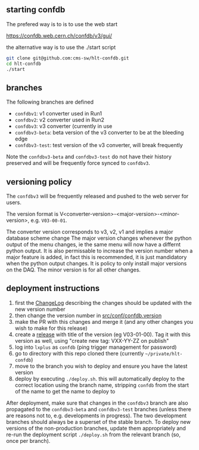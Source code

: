 ## starting confdb

The prefered way is to is to use the web start

https://confdb.web.cern.ch/confdb/v3/gui/

the alternative way is to use the ./start script
```bash
git clone git@github.com:cms-sw/hlt-confdb.git
cd hlt-confdb
./start
```

## branches

The following branches are defined

  * `confdbv1`: v1 converter used in Run1
  * `confdbv2`: v2 converter used in Run2
  * `confdbv3`: v3 converter (currently in use
  * `confdbv3-beta`: beta version of the v3 converter to be at the bleeding edge
  * `confdbv3-test`: test version of the v3 converter, will break frequently

Note the `confdbv3-beta` and `confdbv3-test` do not have their history preserved and will be frequently
force synced to `confdbv3`.

## versioning policy

The `confdbv3` will be frequently released and pushed to the web server for users.

The version format is V\<converter-version\>-\<major-version\>-\<minor-version\>, e.g. `V03-00-01`.

The converter version corresponds to v3, v2, v1 and implies a major database scheme change
The major version changes whenever the python output of the menu changes, ie the same menu will now have a differnt python output. It is also permissable to increase the version number when a major feature is added, in fact this is recommended, it is just mandidatory when the python output changes. It is policy to only install major versions on the DAQ. 
The minor version is for all other changes.

## deployment instructions

  1. first the [ChangeLog](ChangeLog) describing the changes should be updated with the new version number
  1. then change the version number in [src/conf/confdb.version](src/conf/confdb.version)
  1. make the PR with this changes and merge it (and any other changes you wish to make for this release)
  1. create a [release](https://github.com/Sam-Harper/hlt-confdb/releases/new) with title of the version (eg V03-01-00). Tag it with this version as well, using "create new tag: VXX-YY-ZZ on publish"
  1. log into `lxplus` as `confdb` (ping trigger management for password)
  1. go to directory with this repo cloned there (currently `~/private/hlt-confdb`)
  1. move to the branch you wish to deploy and ensure you have the latest version
  1. deploy by executing `./deploy.sh`. this will automatically deploy to the correct location using the branch name, stripping `confdb` from the start of the name to get the name to deploy to

After deployment, make sure that changes in the `confdbv3` branch are also propagated to the `confdbv3-beta` and `confdbv3-test` branches
(unless there are reasons not to, e.g. developments in progress).
The two development branches should always be a superset of the stable branch.
To deploy new versions of the non-production branches, update them appropriately
and re-run the deployment script `./deploy.sh` from the relevant branch (so, once per branch).
